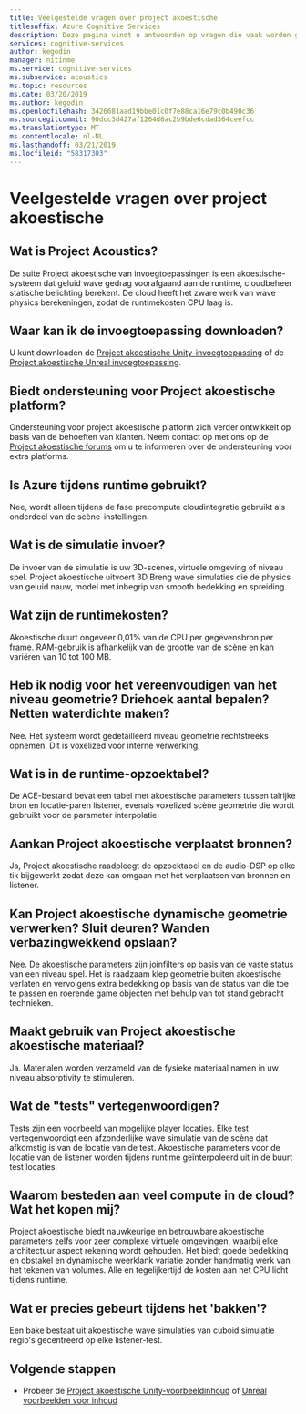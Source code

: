 ```yaml
---
title: Veelgestelde vragen over project akoestische
titlesuffix: Azure Cognitive Services
description: Deze pagina vindt u antwoorden op vragen die vaak worden gesteld over Project akoestische, met inbegrip van instructies downloaden en te maken van proces.
services: cognitive-services
author: kegodin
manager: nitinme
ms.service: cognitive-services
ms.subservice: acoustics
ms.topic: resources
ms.date: 03/20/2019
ms.author: kegodin
ms.openlocfilehash: 3426681aad19bbe01c0f7e88ca16e79c0b490c36
ms.sourcegitcommit: 90dcc3d427af1264d6ac2b9bde6cdad364ceefcc
ms.translationtype: MT
ms.contentlocale: nl-NL
ms.lasthandoff: 03/21/2019
ms.locfileid: "58317303"
---
```

# <a name="project-acoustics-frequently-asked-questions"></a>Veelgestelde vragen over project akoestische

## <a name="what-is-project-acoustics"></a>Wat is Project Acoustics?

De suite Project akoestische van invoegtoepassingen is een akoestische-systeem dat geluid wave gedrag voorafgaand aan de runtime, cloudbeheer statische belichting berekent. De cloud heeft het zware werk van wave physics berekeningen, zodat de runtimekosten CPU laag is.  

## <a name="where-can-i-download-the-plugin"></a>Waar kan ik de invoegtoepassing downloaden?

U kunt downloaden de [Project akoestische Unity-invoegtoepassing](https://www.microsoft.com/download/details.aspx?id=57346) of de [Project akoestische Unreal invoegtoepassing](https://www.microsoft.com/download/details.aspx?id=58090).

## <a name="does-project-acoustics-support-x-platform"></a>Biedt ondersteuning voor Project akoestische <x> platform?

Ondersteuning voor project akoestische platform zich verder ontwikkelt op basis van de behoeften van klanten. Neem contact op met ons op de [Project akoestische forums](https://social.msdn.microsoft.com/Forums/en-US/home?forum=projectacoustics) om u te informeren over de ondersteuning voor extra platforms.

## <a name="is-azure-used-at-runtime"></a>Is Azure tijdens runtime gebruikt?

Nee, wordt alleen tijdens de fase precompute cloudintegratie gebruikt als onderdeel van de scène-instellingen.
 
## <a name="what-is-simulation-input"></a>Wat is de simulatie invoer? 

De invoer van de simulatie is uw 3D-scènes, virtuele omgeving of niveau spel. Project akoestische uitvoert 3D Breng wave simulaties die de physics van geluid nauw, model met inbegrip van smooth bedekking en spreiding.
 
## <a name="what-is-the-runtime-cost"></a>Wat zijn de runtimekosten?

Akoestische duurt ongeveer 0,01% van de CPU per gegevensbron per frame. RAM-gebruik is afhankelijk van de grootte van de scène en kan variëren van 10 tot 100 MB.
 
## <a name="do-i-need-to-simplify-the-level-geometry-control-triangle-count-make-meshes-watertight"></a>Heb ik nodig voor het vereenvoudigen van het niveau geometrie? Driehoek aantal bepalen? Netten waterdichte maken?

Nee. Het systeem wordt gedetailleerd niveau geometrie rechtstreeks opnemen. Dit is voxelized voor interne verwerking.
 
## <a name="whats-in-the-runtime-lookup-table"></a>Wat is in de runtime-opzoektabel?

De ACE-bestand bevat een tabel met akoestische parameters tussen talrijke bron en locatie-paren listener, evenals voxelized scène geometrie die wordt gebruikt voor de parameter interpolatie.
 
## <a name="can-project-acoustics-handle-moving-sources"></a>Aankan Project akoestische verplaatst bronnen?

Ja, Project akoestische raadpleegt de opzoektabel en de audio-DSP op elke tik bijgewerkt zodat deze kan omgaan met het verplaatsen van bronnen en listener.
 
## <a name="can-project-acoustics-handle-dynamic-geometry-closing-doors-walls-blown-away"></a>Kan Project akoestische dynamische geometrie verwerken? Sluit deuren? Wanden verbazingwekkend opslaan?

Nee. De akoestische parameters zijn joinfilters op basis van de vaste status van een niveau spel. Het is raadzaam klep geometrie buiten akoestische verlaten en vervolgens extra bedekking op basis van de status van die toe te passen en roerende game objecten met behulp van tot stand gebracht technieken.
 
## <a name="does-project-acoustics-use-acoustic-materials"></a>Maakt gebruik van Project akoestische akoestische materiaal?

Ja. Materialen worden verzameld van de fysieke materiaal namen in uw niveau absorptivity te stimuleren.
 
## <a name="what-do-the-probes-represent"></a>Wat de "tests" vertegenwoordigen?

Tests zijn een voorbeeld van mogelijke player locaties. Elke test vertegenwoordigt een afzonderlijke wave simulatie van de scène dat afkomstig is van de locatie van de test. Akoestische parameters voor de locatie van de listener worden tijdens runtime geïnterpoleerd uit in de buurt test locaties.
 
## <a name="why-spend-so-much-compute-in-the-cloud-what-does-it-buy-me"></a>Waarom besteden aan veel compute in de cloud? Wat het kopen mij?

Project akoestische biedt nauwkeurige en betrouwbare akoestische parameters zelfs voor zeer complexe virtuele omgevingen, waarbij elke architectuur aspect rekening wordt gehouden. Het biedt goede bedekking en obstakel en dynamische weerklank variatie zonder handmatig werk van het tekenen van volumes. Alle en tegelijkertijd de kosten aan het CPU licht tijdens runtime.

## <a name="what-exactly-happens-during-baking"></a>Wat er precies gebeurt tijdens het 'bakken'?

Een bake bestaat uit akoestische wave simulaties van cuboid simulatie regio's gecentreerd op elke listener-test.

## <a name="next-steps"></a>Volgende stappen
* Probeer de [Project akoestische Unity-voorbeeldinhoud](unity-quickstart.md) of [Unreal voorbeelden voor inhoud](unreal-quickstart.md)

